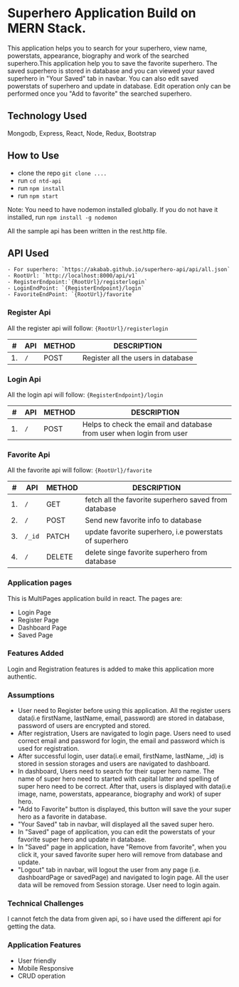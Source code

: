 # Superhero Application Build on MERN Stack.

This application helps you to search for your superhero, view name, powerstats, appearance, biography and work of the searched superhero.This application help you to save the favorite superhero. The saved superhero is stored in database and you can viewed your saved superhero in "Your Saved" tab in navbar. You can also edit saved powerstats of superhero and update in database. Edit operation only can be performed once you "Add to favorite" the searched superhero.

## Technology Used

Mongodb, Express, React, Node, Redux, Bootstrap

## How to Use

- clone the repo `git clone ....`
- run `cd ntd-api`
- run `npm install`
- run `npm start`

Note: You need to have nodemon installed globally. If you do not have it installed, run `npm install -g nodemon`

All the sample api has been written in the rest.http file.

## API Used

    - For superhero: `https://akabab.github.io/superhero-api/api/all.json`
    - RootUrl: `http://localhost:8000/api/v1`
    - RegisterEndpoint:`{RootUrl}/registerlogin`
    - LoginEndPoint: `{RegisterEndpoint}/login`
    - FavoriteEndPoint: `{RootUrl}/favorite`

### Register Api

All the register api will follow: `{RootUrl}/registerlogin`

| #   | API | METHOD | DESCRIPTION                        |
| --- | --- | ------ | ---------------------------------- |
| 1.  | `/` | POST   | Register all the users in database |

### Login Api

All the login api will follow: `{RegisterEndpoint}/login`

| #   | API | METHOD | DESCRIPTION                                                          |
| --- | --- | ------ | -------------------------------------------------------------------- |
| 1.  | `/` | POST   | Helps to check the email and database from user when login from user |

### Favorite Api

All the favorite api will follow: `{RootUrl}/favorite`

| #   | API    | METHOD | DESCRIPTION                                            |
| --- | ------ | ------ | ------------------------------------------------------ |
| 1.  | `/`    | GET    | fetch all the favorite superhero saved from database   |
| 2.  | `/`    | POST   | Send new favorite info to database                     |
| 3.  | `/_id` | PATCH  | update favorite superhero, i.e powerstats of superhero |
| 4.  | `/`    | DELETE | delete singe favorite superhero from database          |


### Application pages 

This is MultiPages application build in react. The pages are:
- Login Page
- Register Page
- Dashboard Page
- Saved Page

### Features Added

Login and Registration features is added to make this application more authentic.  

### Assumptions 

- User need to Register before using this application. All the register users data(i.e firstName, lastName, email, password) are stored in database, password of users are encrypted and stored.
- After registration, Users are navigated to login page.  Users need to used correct email and password for login, the email and password which is used for registration.
- After successful login, user data(i.e email, firstName, lastName, _id) is stored in session storages and users are navigated to dashboard.
- In dashboard, Users need to search for their super hero name. The name of super hero need to started with capital latter and spelling of super hero need to be correct. After that, users is displayed with data(i.e image, name, powerstats, appearance, biography and work) of super hero.
- "Add to Favorite" button is displayed, this button will save the your super hero as a favorite in database.
- "Your Saved" tab in navbar, will displayed all the saved super hero.
- In "Saved" page of application, you can edit the powerstats of your favorite super hero and update in database.
- In "Saved" page in application, have "Remove from favorite", when you click it, your saved favorite super hero will remove from database and update.
- "Logout" tab in navbar, will logout the user from any page (i.e. dashboardPage or savedPage) and navigated to login page. All the user data will be removed from Session storage. User need to login again.


### Technical Challenges 

I cannot fetch the data from given api, so i have used the different api for getting the data. 


### Application Features

- User friendly 
- Mobile Responsive 
- CRUD operation 


